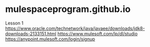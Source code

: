 # mulespaceprogram.github.io

Lesson 1
https://www.oracle.com/technetwork/java/javaee/downloads/jdk8-downloads-2133151.html
https://www.mulesoft.com/lp/dl/studio
https://anypoint.mulesoft.com/login/signup
